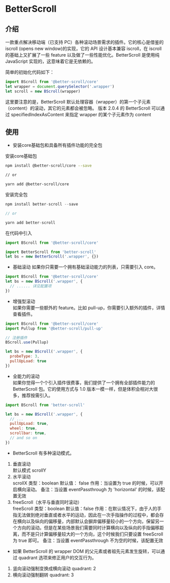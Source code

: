 # BetterScroll

## 介绍

一款重点解决移动端（已支持 PC）各种滚动场景需求的插件。它的核心是借鉴的 iscroll (opens new window)的实现，它的 API 设计基本兼容 iscroll，在 iscroll 的基础上又扩展了一些 feature 以及做了一些性能优化。BetterScroll 是使用纯 JavaScript 实现的，这意味着它是无依赖的。

简单的初始化代码如下：

```js
import BScroll from '@better-scroll/core'
let wrapper = document.querySelector('.wrapper')
let scroll = new BScroll(wrapper)
```

这里要注意的是，BetterScroll 默认处理容器（wrapper）的第一个子元素（content）的滚动，其它的元素都会被忽略。
版本 2.0.4 的 BetterScroll 可以通过 specifiedIndexAsContent 来指定 wrapper 的某个子元素作为 content

## 使用

* 安装core基础包和具备所有插件功能的完全包

安装core基础包

```sh
npm install @better-scroll/core --save

// or

yarn add @better-scroll/core
```

安装完全包

```js
npm install better-scroll --save

// or

yarn add better-scroll
```


在代码中引入

```js
import BScroll from '@better-scroll/core'
```

```js
import BetterScroll from 'better-scroll'
let bs = new BetterScroll('.wrapper', {})
```

* 基础滚动
如果你只需要一个拥有基础滚动能力的列表，只需要引入 core。

```js
import BScroll from '@better-scroll/core'
let bs = new BScroll('.wrapper', {
  // ...... 详见配置项
})
```

* 增强型滚动  
如果你需要一些额外的 feature。比如 pull-up，你需要引入额外的插件，详情查看插件。

```js
import BScroll from '@better-scroll/core'
import Pullup from '@better-scroll/pull-up'

// 注册插件
BScroll.use(Pullup)

let bs = new BScroll('.wrapper', {
  probeType: 3,
  pullUpLoad: true
})
```

* 全能力的滚动  
如果你觉得一个个引入插件很费事，我们提供了一个拥有全部插件能力的 BetterScroll 包。它的使用方式与 1.0 版本一模一样，但是体积会相对大很多，推荐按需引入。

```js
import BScroll from 'better-scroll'

let bs = new BScroll('.wrapper', {
  // ...
  pullUpLoad: true,
  wheel: true,
  scrollbar: true,
  // and so on
})
```

* BetterScroll 有多种滚动模式。  
  
1. 垂直滚动  
   默认模式 scrollY
2. 水平滚动  
   scrollX
类型：boolean
默认值： false
作用：当设置为 true 的时候，可以开启横向滚动。
备注：当设置 eventPassthrough 为 'horizontal' 的时候，该配置无效
3. freeScroll（水平与垂直同时滚动）  
freeScroll
类型：boolean
默认值：false
作用：在默认情况下，由于人的手指无法做到绝对垂直或者水平的运动，因此在一次手指操作的过程中，都会存在横向以及纵向的偏移量，内部默认会摒弃偏移量较小的一个方向，保留另一个方向的滚动。但是在某些场景我们需要同时计算横向以及纵向的手指偏移距离，而不是只计算偏移量较大的一个方向，这个时候我们只要设置 freeScroll 为 true 即可。
备注：当设置 eventPassthrough 不为空的时候，该配置无效

* 如果 BetterScroll 的 wrapper DOM 的父元素或者祖先元素发生旋转，可以通过 quadrant 选项来修正用户的交互行为。

1. 竖向滚动强制变换成横向滚动 quadrant: 2 
2. 横向滚动强制翻转 quadrant: 3 
